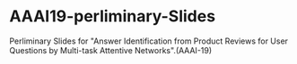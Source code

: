 # AAAI19-perliminary-Slides
Perliminary Slides for "Answer Identification from Product Reviews for User Questions by Multi-task Attentive Networks".(AAAI-19)
